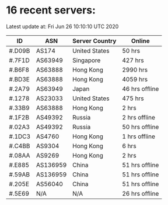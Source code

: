 # 16 recent servers:

Latest update at: Fri Jun 26 10:10:10 UTC 2020

| ID | ASN | Server Country | Online |
| -- | --- | -------------- | ------ |
| #.D09B | AS174 | United States | 50 hrs |
| #.7F1D | AS63949 | Singapore | 427 hrs |
| #.B6F8 | AS63888 | Hong Kong | 2990 hrs |
| #.BD3E | AS63888 | Hong Kong | 4059 hrs |
| #.2A79 | AS63949 | Japan | 46 hrs offline |
| #.1278 | AS23033 | United States | 475 hrs |
| #.33B9 | AS63888 | Hong Kong | 2 hrs |
| #.1F2B | AS49392 | Russia | 2 hrs offline |
| #.02A3 | AS49392 | Russia | 50 hrs offline |
| #.1DC3 | AS4760 | Hong Kong | 1 hrs offline |
| #.C4BB | AS9304 | Hong Kong | 6 hrs |
| #.08AA | AS9269 | Hong Kong | 2 hrs |
| #.E885 | AS136959 | China | 51 hrs offline |
| #.59AB | AS136959 | China | 51 hrs offline |
| #.205E | AS56040 | China | 51 hrs offline |
| #.5E69 | N/A | N/A | 26 hrs offline |


